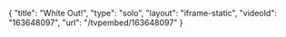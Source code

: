 {
    "title": "White Out!",
    "type": "solo",
    "layout": "iframe-static",
    "videoId": "163648097",
    "url": "\/tvpembed\/163648097"
}